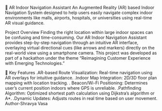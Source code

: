 🧭 AR Indoor Navigation Assistant
An Augmented Reality (AR) based Indoor Navigation System designed to help users easily navigate complex indoor environments like malls, airports, hospitals, or universities using real-time AR visual guidance.

Project Overview
Finding the right location within large indoor spaces can be confusing and time-consuming. Our AR Indoor Navigation Assistant provides step-by-step navigation through an intuitive AR interface, overlaying virtual directional cues (like arrows and markers) directly on the real-world view using a smartphone camera.
This project was developed as part of a hackathon under the theme “Reimagining Customer Experience with Emerging Technologies.”

🎯 Key Features
.AR-based Route Visualization: Real-time navigation using AR overlays for intuitive guidance.
.Indoor Map Integration: 2D/3D floor plan mapping with location tracking.
. Beacon/Wi-Fi Positioning: Determines user’s current position indoors where GPS is unreliable.
.Pathfinding Algorithm: Optimized shortest path calculation using Dijkstra’s algorithm or A*.
.Dynamic Updates: Adjusts routes in real time based on user movement.
Author-Shravya Vasa
